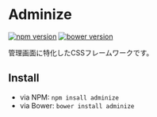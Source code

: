 # Adminize

[![npm version](https://img.shields.io/npm/v/adminize.svg?style=flat-square)](https://www.npmjs.com/package/adminize)
[![bower version](https://img.shields.io/bower/v/adminize.svg?style=flat-square)](https://gitlab.hivelocity.co.jp/adminize/adminize)

管理画面に特化したCSSフレームワークです。

## Install

- via NPM: `npm insall adminize`
- via Bower: `bower install adminize`
